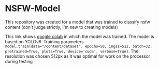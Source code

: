 # NSFW-Model
This repository was created for a model that was trained to classify nsfw content (don't judge strictly, I'm new to creating models)

This link shows [google colab](https://colab.research.google.com/drive/1ViMkFhYHSUeLEfSiLpmhCB66TJgxoE6w?usp=sharing) in which the model was trained. The model is based on YOLOv8. Training parameters ```model.train(data="/content/dataset", epochs=50, imgsz=512, batch=32, pretrained=True, plots=True, device='cuda', verbose=True)```. The resolution was chosen 512px as it was optimal for work on the processor during testing
